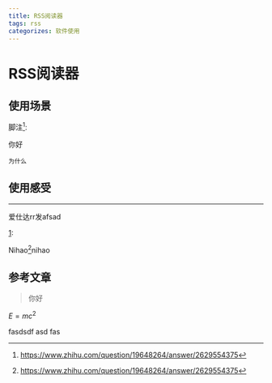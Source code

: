 ```yaml
---
title: RSS阅读器
tags: rss
categorizes: 软件使用
---
```


# RSS阅读器

## 使用场景

脚注[^1]: 

你好

`为什么`

## 使用感受

---

爱仕达rr发afsad 

[1]: 

Nihao[^1]nihao 

## 参考文章



[1]: https://www.zhihu.com/question/19648264/answer/2629554375



[^1]: https://www.zhihu.com/question/19648264/answer/2629554375

> 你好

[^2]: 你

$E = mc^2$





fasdsdf asd fas
